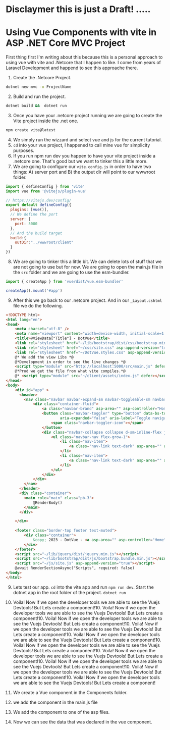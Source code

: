 # Disclaymer this is just a Draft! ..... 
# Using Vue Components with vite in ASP .NET Core MVC Project

First thing first I'm writing about this because this is a personal approach to using vue with vite and .Netcore that I happen to like. I come from years of Laravel Development and happend to see this approache there. 

1. Create the .Netcore Project. 
``` Bash 
dotnet new mvc -o ProjectName
```
2. Build and run the project. 
``` Bash 
dotnet build &&  dotnet run
```
3. Once you have your .netcore project running we are going to create the Vite project inside the .net one. 
```Bash
npm create vite@latest
```
4. We simply run the wizzard and select vue and js for the current tutorial. 
5. `cd` into your vue project, I happened to call mine vue for simplicity purposes.
6. If you run npm run dev you happen to have your vite project inside a .netcore one. That's good but we want to tinker this a little more.
7. We are going to configure our `vite.config.js` in order to have two things: A) server port and B) the output dir will point to our wwwroot folder. 

```js
import { defineConfig } from 'vite'
import vue from '@vitejs/plugin-vue'

// https://vitejs.dev/config/
export default defineConfig({
  plugins: [vue()],
  // We define the port
  server: {
    port: 5000
  },
  // And the build target
  build:{
    outDir:"../wwwroot/client"
  }
})
```

8. We are going to tinker this a little bit. We can delete lots of stuff that we are not going to use but for now. 
We are going to open the main.js file in the `src` folder and we are going to use the esm-bundler. 
```js
import { createApp } from 'vue/dist/vue.esm-bundler'

createApp().mount('#app')
```
9. After this we go back to our .netcore project. And in our `_Layout.cshtml` file we do the following. 

```Html 
<!DOCTYPE html>
<html lang="en">
<head>
    <meta charset="utf-8" />
    <meta name="viewport" content="width=device-width, initial-scale=1.0" />
    <title>@ViewData["Title"] - DotVue</title>
    <link rel="stylesheet" href="~/lib/bootstrap/dist/css/bootstrap.min.css" />
    <link rel="stylesheet" href="~/css/site.css" asp-append-version="true" />
    <link rel="stylesheet" href="~/DotVue.styles.css" asp-append-version="true" />
    @* We add the view Libs *@
    @*Development in order to see the live changes *@
    <script type="module" src="http://localhost:5000/src/main.js" defer></script>
    @*Prod we get the file from what vite compiles.*@
    @* <script type="module" src="~/client/assets/index.js" defer></script> *@
</head>
<body>
    <div id="app" >
      <header>
        <nav class="navbar navbar-expand-sm navbar-toggleable-sm navbar-light bg-white border-bottom box-shadow mb-3">
            <div class="container-fluid">
                <a class="navbar-brand" asp-area="" asp-controller="Home" asp-action="Index">DotVue</a>
                <button class="navbar-toggler" type="button" data-bs-toggle="collapse" data-bs-target=".navbar-collapse" aria-controls="navbarSupportedContent"
                        aria-expanded="false" aria-label="Toggle navigation">
                    <span class="navbar-toggler-icon"></span>
                </button>
                <div class="navbar-collapse collapse d-sm-inline-flex justify-content-between">
                    <ul class="navbar-nav flex-grow-1">
                        <li class="nav-item">
                            <a class="nav-link text-dark" asp-area="" asp-controller="Home" asp-action="Index">Home</a>
                        </li>
                        <li class="nav-item">
                            <a class="nav-link text-dark" asp-area="" asp-controller="Home" asp-action="Privacy">Privacy</a>
                        </li>
                    </ul>
                </div>
            </div>
        </nav>
      </header>
      <div class="container">
        <main role="main" class="pb-3">
            @RenderBody()
        </main>
      </div>

    </div>
    
    <footer class="border-top footer text-muted">
        <div class="container">
            &copy; 2023 - DotVue - <a asp-area="" asp-controller="Home" asp-action="Privacy">Privacy</a>
        </div>
    </footer>
    <script src="~/lib/jquery/dist/jquery.min.js"></script>
    <script src="~/lib/bootstrap/dist/js/bootstrap.bundle.min.js"></script>
    <script src="~/js/site.js" asp-append-version="true"></script>
    @await RenderSectionAsync("Scripts", required: false)
</body>
</html>
```
9. Lets test our app. `cd` into the vite app and run `npm run dev`. Start the dotnet app in the root folder of the project. `dotnet run` 

10. Voila! Now if we open the developer tools we are able to see the Vuejs Devtools! But Lets create a component!10. Voila! Now if we open the developer tools we are able to see the Vuejs Devtools! But Lets create a component!10. Voila! Now if we open the developer tools we are able to see the Vuejs Devtools! But Lets create a component!10. Voila! Now if we open the developer tools we are able to see the Vuejs Devtools! But Lets create a component!10. Voila! Now if we open the developer tools we are able to see the Vuejs Devtools! But Lets create a component!10. Voila! Now if we open the developer tools we are able to see the Vuejs Devtools! But Lets create a component!10. Voila! Now if we open the developer tools we are able to see the Vuejs Devtools! But Lets create a component!10. Voila! Now if we open the developer tools we are able to see the Vuejs Devtools! But Lets create a component!10. Voila! Now if we open the developer tools we are able to see the Vuejs Devtools! But Lets create a component!10. Voila! Now if we open the developer tools we are able to see the Vuejs Devtools! But Lets create a component!
11. We create a Vue component in the Components folder. 
12. we add the component in the main.js file
13. We add the component to one of the asp files. 
14. Now we can see the data that was declared in the vue component. 

